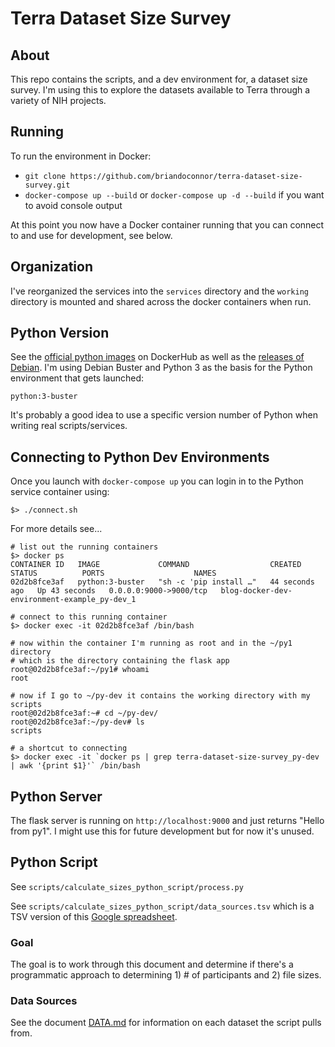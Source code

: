 # Terra Dataset Size Survey

## About

This repo contains the scripts, and a dev environment for, a dataset size survey.
I'm using this to explore the datasets available to Terra through a variety of
NIH projects.

## Running

To run the environment in Docker:

- `git clone https://github.com/briandoconnor/terra-dataset-size-survey.git`
- `docker-compose up --build` or `docker-compose up -d --build` if you want to avoid console output

At this point you now have a Docker container running that you can connect
to and use for development, see below.

## Organization

I've reorganized the services into the `services` directory and the
`working` directory is mounted and shared across the docker containers when run.

## Python Version

See the [official python images](https://hub.docker.com/_/python) on DockerHub
as well as the [releases of Debian](https://wiki.debian.org/DebianReleases).  I'm
using Debian Buster and Python 3 as the basis for the Python environment that gets
launched:

    python:3-buster

It's probably a good idea to use a specific version number of Python when
writing real scripts/services.

## Connecting to Python Dev Environments

Once you launch with `docker-compose up` you can login in to the Python service
container using:

    $> ./connect.sh

For more details see...

```
# list out the running containers
$> docker ps
CONTAINER ID   IMAGE             COMMAND                  CREATED          STATUS          PORTS                    NAMES
02d2b8fce3af   python:3-buster   "sh -c 'pip install …"   44 seconds ago   Up 43 seconds   0.0.0.0:9000->9000/tcp   blog-docker-dev-environment-example_py-dev_1

# connect to this running container
$> docker exec -it 02d2b8fce3af /bin/bash

# now within the container I'm running as root and in the ~/py1 directory
# which is the directory containing the flask app
root@02d2b8fce3af:~/py1# whoami
root

# now if I go to ~/py-dev it contains the working directory with my scripts
root@02d2b8fce3af:~# cd ~/py-dev/
root@02d2b8fce3af:~/py-dev# ls
scripts

# a shortcut to connecting
$> docker exec -it `docker ps | grep terra-dataset-size-survey_py-dev | awk '{print $1}'` /bin/bash
```

## Python Server

The flask server is running on `http://localhost:9000` and just returns "Hello from py1".
I might use this for future development but for now it's unused.

## Python Script

See `scripts/calculate_sizes_python_script/process.py`

See `scripts/calculate_sizes_python_script/data_sources.tsv` which is a TSV version
of this [Google spreadsheet](https://docs.google.com/spreadsheets/d/10A5kbSqUcWWUoPWHwREwCrRjCORZ5jrxQpWW5cMVgh0/edit#gid=0).

### Goal

The goal is to work through this document and determine if there's a
programmatic approach to determining 1) # of participants and 2) file sizes.

### Data Sources

See the document [DATA.md](DATA.md) for information on each dataset the
script pulls from.
